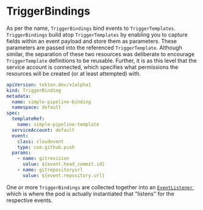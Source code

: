 # TriggerBindings
As per the name, `TriggerBindings` bind events to `TriggerTemplates`.
`TriggerBindings` build atop `TriggerTemplates` by enabling you to capture fields within an event payload and store them as parameters.
These parameters are passed into the referenced `TriggerTemplate`.
Although similar, the separation of these two resources was deliberate to encourage `TriggerTemplate` definitions to be reusable.
Further, it is as this level that the service account is connected, which specifies what permissions the resources will be created (or at least attempted) with.

```YAML
apiVersion: tekton.dev/v1alpha1
kind: TriggerBinding
metadata:
  name: simple-pipeline-binding
  namespace: default
spec:
  templateRef:
    name: simple-pipeline-template
  serviceAccount: default
  event:
    class: cloudevent
    type: com.github.push
  params:
    - name: gitrevision
      value: ${event.head_commit.id}
    - name: gitrepositoryurl
      value: ${event.repository.url}
```

One or more `TriggerBindings` are collected together into an [`EventListener`](eventlisteners.md), which is where the pod is actually instantiated that "listens" for the respective events.